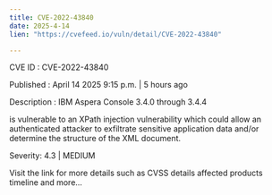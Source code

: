 ```yaml
---
title: CVE-2022-43840
date: 2025-4-14
lien: "https://cvefeed.io/vuln/detail/CVE-2022-43840"

---
```


CVE ID : CVE-2022-43840

Published :  April 14
2025
9:15 p.m. | 5 hours ago

Description : IBM Aspera Console 3.4.0 through 3.4.4

is vulnerable to an XPath injection vulnerability
which could allow an authenticated attacker to exfiltrate sensitive application data and/or determine the structure of the XML document.

Severity: 4.3 | MEDIUM

Visit the link for more details
such as CVSS details
affected products
timeline
and more...
